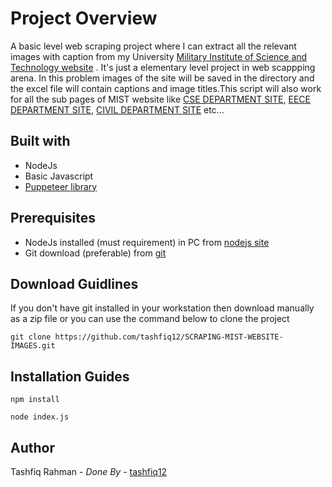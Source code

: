 # Project Overview
  A basic level web scraping project where I can extract all the relevant images with caption from my University  [Military Institute of Science 
  and Technology website](https://mist.ac.bd) . It's just a elementary level project in web scappping arena. In this problem images of the site will be saved in the directory and the excel file will contain captions and image titles.This script will also work for all the sub pages of MIST website like [CSE DEPARTMENT SITE](https://cse.mist.ac.bd), [EECE DEPARTMENT SITE](https://eece.mist.ac.bd), [CIVIL DEPARTMENT SITE](https://ce.mist.ac.bd) etc...
  
  ## Built with
  * NodeJs
  * Basic Javascript
  * [Puppeteer library](https://developers.google.com/web/tools/puppeteer)
  
  ## Prerequisites
  * NodeJs installed (must requirement) in PC from [nodejs site](https://nodejs.org/en/download/)
  * Git download (preferable) from [git](https://git-scm.com/downloads)
  
  ## Download Guidlines
  If you don't have git installed in your workstation then download manually as a zip file or you can use the command below to clone the project
   ```
   git clone https://github.com/tashfiq12/SCRAPING-MIST-WEBSITE-IMAGES.git
  ```
  
  ## Installation Guides
  
  ```
  npm install
  ```
  
  ```
  node index.js
  ```
  
 ## Author
 Tashfiq Rahman - _Done By_  - [tashfiq12](https://tashfiq12.github.io)
